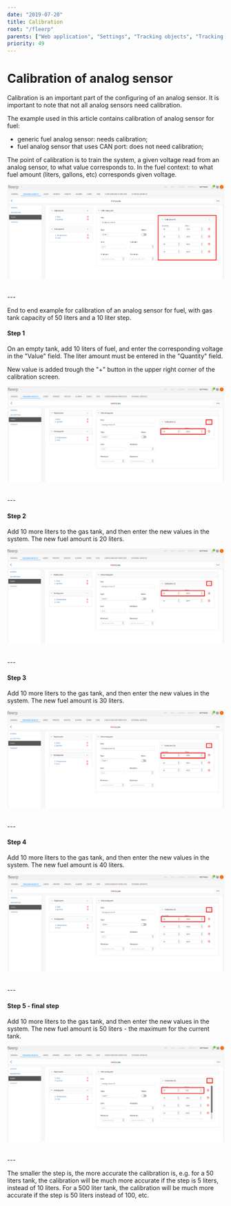 ```yaml
---
date: "2019-07-20"
title: Calibration
root: "/fleerp"
parents: ["Web application", "Settings", "Tracking objects", "Tracking object settings", "Ports", "Analog port"]
priority: 49
---
```


# Calibration of analog sensor

Calibration is an important part of the configuring of an analog sensor. It is important to note
that not all analog sensors need calibration.

The example used in this article contains calibration of analog sensor for fuel:

- generic fuel analog sensor: needs calibration;
- fuel analog sensor that uses CAN port: does not need calibration;

The point of calibration is to train the system, a given voltage read from an analog sensor, to what value
corresponds to. In the fuel context: to what fuel amount (liters, gallons, etc) corresponds given voltage.

![Calibration](calibration-en.png)

<br>
---

End to end example for calibration of an analog sensor for fuel, with gas tank capacity of 50 liters and
a 10 liter step.

#### Step 1

On an empty tank, add 10 liters of fuel, and enter the corresponding voltage in the "Value" field. The liter
amount must be entered in the "Quantity" field.

New value is added trough the "+" button in the upper right corner of the calibration screen.

![Calibration](step-1-en.png)

<br>
---

#### Step 2

Add 10 more liters to the gas tank, and then enter the new values in the system. The new fuel amount is 20 liters.

![Calibration](step-2-en.png)

<br>
---

#### Step 3

Add 10 more liters to the gas tank, and then enter the new values in the system. The new fuel amount is 30 liters.

![Calibration](step-3-en.png)

<br>
---

#### Step 4

Add 10 more liters to the gas tank, and then enter the new values in the system. The new fuel amount is 40 liters.

![Calibration](step-4-en.png)

<br>
---

#### Step 5 - final step

Add 10 more liters to the gas tank, and then enter the new values in the system. The new fuel amount is 50 liters -
the maximum for the current tank.

![Calibration](step-5-en.png)

<br>
---

The smaller the step is, the more accurate the calibration is, e.g. for a 50 liters tank, the calibration
will be much more accurate if the step is 5 liters, instead of 10 liters. For a 500 liter tank, the calibration
will be much more accurate if the step is 50 liters instead of 100, etc.
